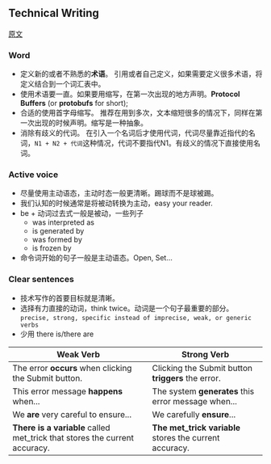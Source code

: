 ## Technical Writing
[原文](https://developers.google.com/tech-writing/one/clear-sentences)
### Word
- 定义新的或者不熟悉的**术语**。 引用或者自己定义，如果需要定义很多术语，将定义结合到一个词汇表中。  
- 使用术语要一直。如果要用缩写，在第一次出现的地方声明。**Protocol Buffers** (or **protobufs** for short);
- 合适的使用首字母缩写。 推荐在用到多次，文本缩短很多的情况下，同样在第一次出现的时候声明。缩写是一种抽象。
- 消除有歧义的代词。 在引入一个名词后才使用代词，代词尽量靠近指代的名词，`N1 + N2 + 代词`这种情况，代词不要指代N1。有歧义的情况下直接使用名词。 

### Active voice 
- 尽量使用主动语态，主动时态一般更清晰。踢球而不是球被踢。
- 我们认知的时候通常是将被动转换为主动，easy your reader.
- be + 动词过去式一般是被动，一些列子
    - was interpreted as
    - is generated by
    - was formed by
    - is frozen by
- 命令词开始的句子一般是主动语态。Open, Set...    

### Clear sentences
- 技术写作的首要目标就是清晰。
- 选择有力直接的动词，think twice。动词是一个句子最重要的部分。  `precise, strong, specific instead of imprecise, weak, or generic verbs`  
- 少用 there is/there are

| Weak Verb	| Strong Verb | 
|  ----  | ----  |
|  The error **occurs** when clicking the Submit button.  | Clicking the Submit button **triggers** the error.  |
| This error message **happens** when...	| The system **generates** this error message when...|
| We **are** very careful to ensure...	| We carefully **ensure**...|
| **There is a variable** called met_trick that stores the current accuracy.	| **The met_trick variable** stores the current accuracy.|

